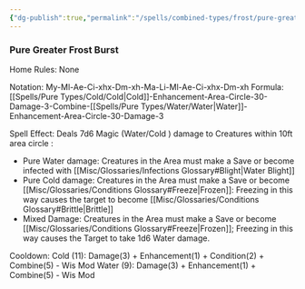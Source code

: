 ```yaml
---
{"dg-publish":true,"permalink":"/spells/combined-types/frost/pure-greater-frost/"}
---
```


### Pure Greater Frost Burst
Home Rules: None

Notation: My-Ml-Ae-Ci-xhx-Dm-xh-Ma-Li-Ml-Ae-Ci-xhx-Dm-xh 
Formula: [[Spells/Pure Types/Cold/Cold\|Cold]]-Enhancement-Area-Circle-30-Damage-3-Combine-[[Spells/Pure Types/Water/Water\|Water]]-Enhancement-Area-Circle-30-Damage-3

Spell Effect: Deals 7d6 Magic (Water/Cold ) damage to Creatures within 10ft area circle : 
- Pure Water damage: Creatures in the Area must make a Save or become infected with [[Misc/Glossaries/Infections Glossary#Blight\|Water Blight]]
- Pure Cold damage: Creatures in the Area must make a Save or become [[Misc/Glossaries/Conditions Glossary#Freeze\|Frozen]]: Freezing in this way causes the target to become [[Misc/Glossaries/Conditions Glossary#Brittle\|Brittle]] 
- Mixed Damage: Creatures in the Area must make a Save or become [[Misc/Glossaries/Conditions Glossary#Freeze\|Frozen]]; Freezing in this way causes the Target to take 1d6 Water damage.

Cooldown:
Cold (11): Damage(3) + Enhancement(1) + Condition(2) + Combine(5)  - Wis Mod
Water (9): Damage(3) + Enhancement(1) + Combine(5)  - Wis Mod